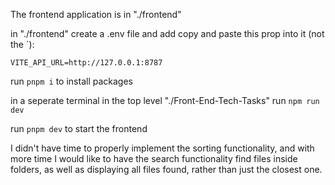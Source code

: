 The frontend application is in "./frontend"

in "./frontend" create a .env file and add copy and paste this prop into it (not the `):

`VITE_API_URL=http://127.0.0.1:8787`

run `pnpm i` to install packages

in a seperate terminal in the top level "./Front-End-Tech-Tasks" run `npm run dev`

run `pnpm dev` to start the frontend

I didn't have time to properly implement the sorting functionality, and with more time I would like to have the search functionality find files inside folders, as well as displaying all files found, rather than just the closest one.

